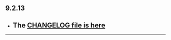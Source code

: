 ## 9.2.13

- ## The [CHANGELOG file is here](https://flutter-sound.canardoux.xyz/changelog.html)

-----------------------------------------------------------------------------------------------------------------------------------
